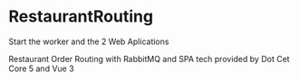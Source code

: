 # RestaurantRouting

Start the worker and the 2 Web Aplications

Restaurant Order Routing with RabbitMQ and SPA tech provided by Dot Cet Core 5 and Vue 3

